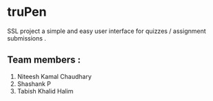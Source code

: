 # truPen

SSL project a simple and easy user interface for quizzes / assignment submissions .

## Team members :

1. Niteesh Kamal Chaudhary
2. Shashank P
3. Tabish Khalid Halim


